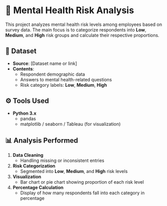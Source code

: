 # 🧠 Mental Health Risk Analysis

This project analyzes mental health risk levels among employees based on survey data. The main focus is to categorize respondents into **Low**, **Medium**, and **High** risk groups and calculate their respective proportions.

## 📂 Dataset
- **Source**: [Dataset name or link]
- **Contents**:
  - Respondent demographic data
  - Answers to mental health-related questions
  - Risk category labels: **Low**, **Medium**, **High**

## ⚙️ Tools Used
- **Python 3.x**
  - pandas
  - matplotlib / seaborn / Tableau (for visualization)

## 📊 Analysis Performed
1. **Data Cleaning**
   - Handling missing or inconsistent entries
2. **Risk Categorization**
   - Segmented into **Low**, **Medium**, and **High** risk levels
3. **Visualization**
   - Bar chart or pie chart showing proportion of each risk level
4. **Percentage Calculation**
   - Display of how many respondents fall into each category in percentage
